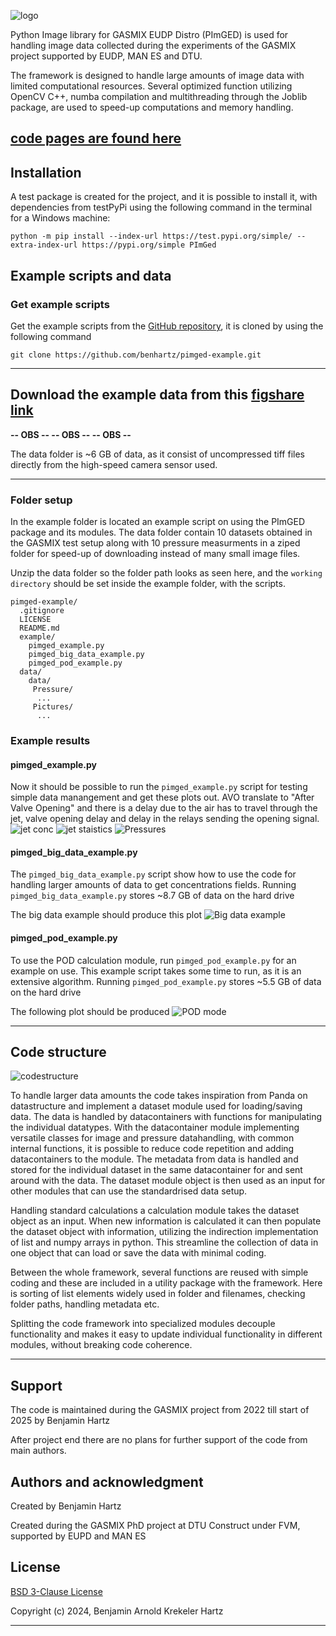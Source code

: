 ![logo](https://i.ibb.co/5rdDr7p/header.png)

Python Image library for GASMIX EUDP Distro (PImGED) is used for handling image data collected 
during the experiments of the GASMIX project supported by EUDP, MAN ES and DTU. 

The framework is designed to handle large amounts of image data with limited computational 
resources. Several optimized function utilizing OpenCV C++, numba compilation and multithreading 
through the Joblib package, are used to speed-up computations and memory handling.

## [code pages are found here](https://benhartz.github.io/pimged-pages/)

## Installation
A test package is created for the project, and it is possible to install it, with dependencies 
from testPyPi using the following command in the terminal for a Windows machine:
```
python -m pip install --index-url https://test.pypi.org/simple/ --extra-index-url https://pypi.org/simple PImGed
```

## Example scripts and data

### Get example scripts
Get the example scripts from the [GitHub repository](https://github.com/benhartz/pimged-example), it is cloned by using the following command
```commandline
git clone https://github.com/benhartz/pimged-example.git
``` 

---
## Download the example data from this [figshare link](https://figshare.com/s/286bc4cf871abd25b1d1)


**-- OBS -- -- OBS --  -- OBS --** 

The data folder is ~6 GB of data, as it consist of  uncompressed tiff files directly from the 
high-speed camera sensor used.


---
### Folder setup
In the example folder is located an example script on using the PImGED package and its modules. 
The data folder contain 10 datasets obtained in the GASMIX test setup along with 10 pressure 
measurments in a ziped folder for speed-up of downloading instead of many small image files.

Unzip the data folder so the folder path looks as seen here, and the `working directory`
should be set inside the example folder, with the scripts.

```
pimged-example/
  .gitignore
  LICENSE
  README.md
  example/
    pimged_example.py
    pimged_big_data_example.py
    pimged_pod_example.py
  data/
    data/
     Pressure/
      ...
     Pictures/
      ...
```

### Example results
#### pimged_example.py
Now it should be possible to run the `pimged_example.py` script for testing simple data 
manangement and get these plots out. AVO translate to "After Valve Opening" and there is a delay 
due to the air has to travel through the jet, valve opening delay and delay in the relays 
sending the opening signal. 
![jet conc](https://i.ibb.co/DLsWmqR/jetconc.png)
![jet staistics](https://i.ibb.co/34msz0d/jetstatistics.png)
![Pressures](https://i.ibb.co/zQ2xTgh/pressure.png)

#### pimged_big_data_example.py
The `pimged_big_data_example.py` script show how to use the code for handling larger amounts of 
data to get concentrations fields.  Running `pimged_big_data_example.py` stores ~8.7 GB of data 
on the hard drive

The big data example should produce this plot
![Big data example](https://i.ibb.co/mB6c003/bigdata.png)


#### pimged_pod_example.py
To use the POD calculation module, run `pimged_pod_example.py` for an example on use. This 
example script takes some time to run, as it is an extensive algorithm. Running 
`pimged_pod_example.py` stores ~5.5 GB of data on the hard drive

The following plot should be produced
![POD mode](https://i.ibb.co/YDfFQPJ/phase-POD-mode-1.png)

---

## Code structure
![codestructure](https://i.ibb.co/VDNfd9X/code-structure.png)


To handle larger data amounts the code takes inspiration from Panda on datastructure and 
implement a dataset module used for loading/saving data. The data is handled by datacontainers 
with functions for manipulating the individual datatypes. With the datacontainer module implementing
versatile classes for image and pressure datahandling, with common internal functions, it is 
possible to reduce code repetition and adding datacontainers to the module. The metadata from 
data is handled and stored for the individual dataset in the same datacontainer for and sent around 
with the data. The dataset module object is then used as an input for other modules that can use 
the standardrised data setup.
 
Handling standard calculations a calculation module takes the dataset object as an input. 
When new information is calculated it can then populate the dataset object with information, 
utilizing the indirection implementation of list and numpy arrays in python. This streamline the 
collection of data in one object that can load or save the data with minimal coding.

Between the whole framework, several functions are reused with simple coding and these are 
included in a utility package with the framework. Here is sorting of list elements widely used 
in folder and filenames, checking folder paths, handling metadata etc. 

Splitting the code framework into specialized modules decouple functionality and makes it 
easy to update individual functionality in different modules, without breaking code coherence.

---

## Support
The code is maintained during the GASMIX project from 2022 till start of 2025 by Benjamin Hartz

After project end there are no plans for further support of the code from main authors. 


## Authors and acknowledgment
Created by Benjamin Hartz

Created during the GASMIX PhD project at DTU Construct under FVM, supported by EUPD and MAN ES 

## License
[BSD 3-Clause License](LICENSE)

Copyright (c) 2024, Benjamin Arnold Krekeler Hartz

---